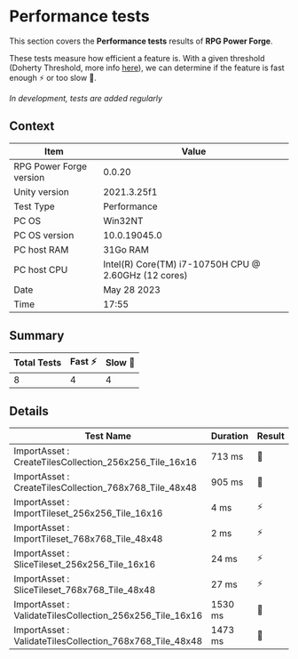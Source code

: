 # Performance tests

This section covers the **Performance tests** results of **RPG Power Forge**.

These tests measure how efficient a feature is. With a given threshold (Doherty Threshold, more info [here](https://lawsofux.com/doherty-threshold/)), we can determine if the feature is fast enough ⚡ or too slow 🐌.

*In development, tests are added regularly*

## Context

Item|Value
---|---
RPG Power Forge version| 0.0.20
Unity version| 2021.3.25f1
Test Type| Performance
PC OS| Win32NT
PC OS version| 10.0.19045.0
PC host RAM| 31Go RAM
PC host CPU| Intel(R) Core(TM) i7-10750H CPU @ 2.60GHz (12 cores)
Date| May 28 2023
Time| 17:55

## Summary

Total Tests|Fast ⚡|Slow 🐌
---|---|---
8|4|4

## Details

Test Name|Duration|Result
---|---|---
ImportAsset : CreateTilesCollection_256x256_Tile_16x16|713 ms|🐌
ImportAsset : CreateTilesCollection_768x768_Tile_48x48|905 ms|🐌
ImportAsset : ImportTileset_256x256_Tile_16x16|4 ms|⚡
ImportAsset : ImportTileset_768x768_Tile_48x48|2 ms|⚡
ImportAsset : SliceTileset_256x256_Tile_16x16|24 ms|⚡
ImportAsset : SliceTileset_768x768_Tile_48x48|27 ms|⚡
ImportAsset : ValidateTilesCollection_256x256_Tile_16x16|1530 ms|🐌
ImportAsset : ValidateTilesCollection_768x768_Tile_48x48|1473 ms|🐌
